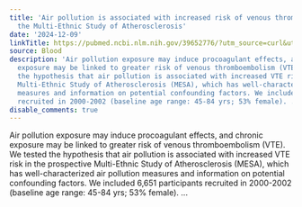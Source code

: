 ```yaml
---
title: 'Air pollution is associated with increased risk of venous thromboembolism:
  the Multi-Ethnic Study of Atherosclerosis'
date: '2024-12-09'
linkTitle: https://pubmed.ncbi.nlm.nih.gov/39652776/?utm_source=curl&utm_medium=rss&utm_campaign=journals&utm_content=7603509&fc=None&ff=20241210175340&v=2.18.0.post9+e462414
source: Blood
description: 'Air pollution exposure may induce procoagulant effects, and chronic
  exposure may be linked to greater risk of venous thromboembolism (VTE). We tested
  the hypothesis that air pollution is associated with increased VTE risk in the prospective
  Multi-Ethnic Study of Atherosclerosis (MESA), which has well-characterized air pollution
  measures and information on potential confounding factors. We included 6,651 participants
  recruited in 2000-2002 (baseline age range: 45-84 yrs; 53% female). ...'
disable_comments: true
---
```

Air pollution exposure may induce procoagulant effects, and chronic exposure may be linked to greater risk of venous thromboembolism (VTE). We tested the hypothesis that air pollution is associated with increased VTE risk in the prospective Multi-Ethnic Study of Atherosclerosis (MESA), which has well-characterized air pollution measures and information on potential confounding factors. We included 6,651 participants recruited in 2000-2002 (baseline age range: 45-84 yrs; 53% female). ...